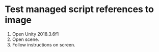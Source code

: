 # Test managed script references to image
1. Open Unity 2018.3.6f1
1. Open scene.
1. Follow instructions on screen.
